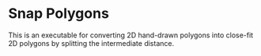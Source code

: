 Snap Polygons
=============

This is an executable for converting 2D hand-drawn polygons into close-fit 2D polygons by splitting the intermediate distance.